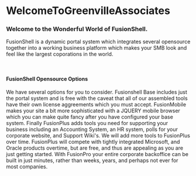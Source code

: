 # WelcomeToGreenvilleAssociates
<H3> Welcome to the Wonderful World of FusionShell. </H3>
<p> FusionShell is a dynamic portal system which integrates several opensource together into a working business platform which makes your SMB look and feel like the largest coporations in the world.</p><BR>
<H4> FusionShell Opensource Options</H4>  
<p> We have several options for you to consider. Fusionshell Base includes just the portal system and is free with the caveat that all of our assembled tools have their own license aggreements which you must accept. FusionMobile makes your site a bit more sophisticated with a JQUERY mobile browser which you can make quite fancy after you have configured your base system. Finally FusionPlus adds tools you need for supporting your business including an Accounting System, an HR system, polls for your corporate website, and Support Wiki's. We will add more tools to FusionPlus over time. FusionPlus will compete with tightly integrated Microsoft, and Oracle products overtime, but are free, and thus are appealing as you are just getting started. With FusionPro your entire corporate backoffice can be built in just minutes, rather than weeks, years, and perhaps not ever for most companies. </p>
